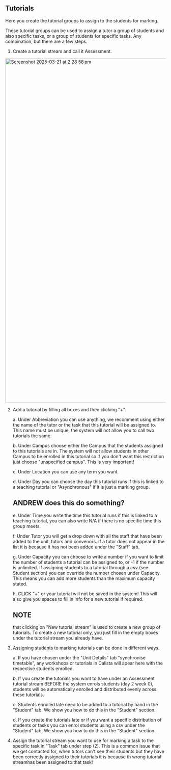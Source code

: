 
## Tutorials

Here you create the tutorial groups to assign to the students for marking.

These tutorial groups can be used to assign a tutor a group of students and also specific tasks, or a group of students for specific tasks. Any combination, but there are a few steps.

1. Create a tutorial stream and call it Assessment. 

 <img width="1080" alt="Screenshot 2025-03-21 at 2 28 58 pm" src="https://github.com/user-attachments/assets/46e50cc6-7a40-46c0-a22c-3f189c9e00e1" />

2. Add a tutorial by filling all boxes and then clicking "+".
   
     a. Under Abbreviation you can use anything, we recomment using either the name of the tutor or the task that this tutorial will be assigned to. This name must be unique, the system will not allow you to call two tutorials the same.
   
     b. Under Campus choose either the Campus that the students assigned to this tutorials are in. The system will not allow students in other Campus to be enrolled in this tutorial so if you don't want this restriction just choose "unspecified campus". This is very important!
   
     c. Under Location you can use any term you want.
   
     d. Under Day you can choose the day this tutorial runs if this is linked to a teaching tutorial or "Asynchronous" if it is just a marking group.
   ## ANDREW does this do something?
   
     e. Under Time you write the time this tutorial runs if this is linked to a teaching tutorial, you can also write N/A if there is no specific time this group meets.
   
     f. Under Tutor you will get a drop down with all the staff that have been added to the unit, tutors and convenors. If a tutor does not appear in the list it is because it has not been added under the "Staff" tab.
   
     g. Under Capacity you can choose to write a number if you want to limit the number of students a tutorial can be assigned to, or -1 if the number is unlimited. If assigning students to a tutorial through a csv (see Student section) you can override the number chosen under Capacity. This means you can add more students than the maximum capacity stated.
   
     h. CLICK "+" or your tutorial will not be saved in the system! This will also give you spaces to fill in info for a new tutorial if required.

   ## NOTE
   that clicking on "New tutorial stream" is used to create a new group of tutorials. To create a new tutorial only, you just fill in the empty boxes under the tutorial stream you already have.

4. Assigning students to marking tutorials can be done in different ways.

   a. If you have chosen under the "Unit Details" tab "synchronise timetable", any workshops or tutorials in Calista will apear here with the respective students enrolled.

   b. If you create the tutorials you want to have under an Assessment tutorial stream BEFORE the system enrols students (day 2 week 0), students will be automatically enrolled and distributed evenly across these tutorials.

   c. Students enrolled late need to be added to a tutorial by hand in the "Student" tab. We show you how to do this in the "Student" section.

   d. If you create the tutorials late or if you want a specific distribution of students or tasks you can enrol students using a csv under the "Student" tab. We show you how to do this in the "Student" section.

5. Assign the tutorial stream you want to use for marking a task to the specific task in "Task" tab under step (2).
   This is a common issue that we get contacted for, when tutors can't see their students but they have been correctly assigned to their tutorials it is because th wrong tutorial streamhas been assigned to that task!

   
   

   
